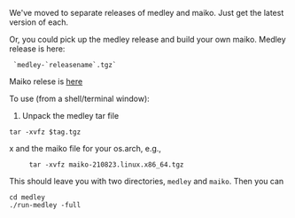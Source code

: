We've moved to separate releases of medley and maiko.
Just get the latest version of each.

Or, you could pick up the medley release and build your own maiko.
Medley release is here:

     `medley-`releasename`.tgz`

Maiko relese is [here](https://github.com/Interlisp/maiko/releases)

To use (from a shell/terminal window):

1. Unpack the medley tar file
  ```
  tar -xvfz $tag.tgz
  ```
x  and the maiko file for your os.arch, e.g.,
```
     tar -xvfz maiko-210823.linux.x86_64.tgz
```
  This should leave you with two directories, `medley` and `maiko`.
  Then you can 
   ```
   cd medley
   ./run-medley -full
   ```
   

